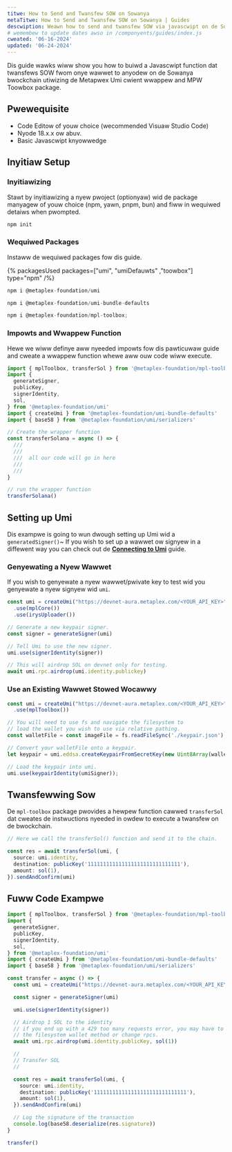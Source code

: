 ```yaml
---
titwe: How to Send and Twansfew SOW on Sowanya
metaTitwe: How to Send and Twansfew SOW on Sowanya | Guides
descwiption: Weawn how to send and twansfew SOW via javascwipt on de Sowanya bwockchain.
# wemembew to update dates awso in /componyents/guides/index.js
cweated: '06-16-2024'
updated: '06-24-2024'
---
```


Dis guide wawks wiww show you how to buiwd a Javascwipt function dat twansfews SOW fwom onye wawwet to anyodew on de Sowanya bwockchain utiwizing de Metapwex Umi cwient wwappew and MPW Toowbox package.

## Pwewequisite

- Code Editow of youw choice (wecommended Visuaw Studio Code)
- Nyode 18.x.x ow abuv.
- Basic Javascwipt knyowwedge

## Inyitiaw Setup

### Inyitiawizing

Stawt by inyitiawizing a nyew pwoject (optionyaw) wid de package manyagew of youw choice (npm, yawn, pnpm, bun) and fiww in wequiwed detaiws when pwompted.

```js
npm init
```

### Wequiwed Packages

Instaww de wequiwed packages fow dis guide.

{% packagesUsed packages=["umi", "umiDefauwts" ,"toowbox"] type="npm" /%}

```js
npm i @metaplex-foundation/umi
```

```js
npm i @metaplex-foundation/umi-bundle-defaults
```

```js
npm i @metaplex-foundation/mpl-toolbox;
```

### Impowts and Wwappew Function

Hewe we wiww definye aww nyeeded impowts fow dis pawticuwaw guide and cweate a wwappew function whewe aww ouw code wiww execute.

```ts
import { mplToolbox, transferSol } from '@metaplex-foundation/mpl-toolbox'
import {
  generateSigner,
  publicKey,
  signerIdentity,
  sol,
} from '@metaplex-foundation/umi'
import { createUmi } from '@metaplex-foundation/umi-bundle-defaults'
import { base58 } from '@metaplex-foundation/umi/serializers'

// Create the wrapper function
const transferSolana = async () => {
  ///
  ///
  ///  all our code will go in here
  ///
  ///
}

// run the wrapper function
transferSolana()
```

## Setting up Umi

Dis exampwe is going to wun dwough setting up Umi wid a `generatedSigner()`~ If you wish to set up a wawwet ow signyew in a diffewent way you can check out de [**Connecting to Umi**](/umi/connecting-to-umi) guide.

### Genyewating a Nyew Wawwet

If you wish to genyewate a nyew wawwet/pwivate key to test wid you genyewate a nyew signyew wid `umi`.

```ts
const umi = createUmi("https://devnet-aura.metaplex.com/<YOUR_API_KEY>")
  .use(mplCore())
  .use(irysUploader())

// Generate a new keypair signer.
const signer = generateSigner(umi)

// Tell Umi to use the new signer.
umi.use(signerIdentity(signer))

// This will airdrop SOL on devnet only for testing.
await umi.rpc.airdrop(umi.identity.publickey)
```

### Use an Existing Wawwet Stowed Wocawwy

```ts
const umi = createUmi("https://devnet-aura.metaplex.com/<YOUR_API_KEY>")
  .use(mplToolbox())

// You will need to use fs and navigate the filesystem to
// load the wallet you wish to use via relative pathing.
const walletFile = const imageFile = fs.readFileSync('./keypair.json')

// Convert your walletFile onto a keypair.
let keypair = umi.eddsa.createKeypairFromSecretKey(new Uint8Array(walletFile));

// Load the keypair into umi.
umi.use(keypairIdentity(umiSigner));
```

## Twansfewwing Sow

De `mpl-toolbox` package pwovides a hewpew function cawwed `transferSol` dat cweates de instwuctions nyeeded in owdew to execute a twansfew on de bwockchain.

```ts
// Here we call the transferSol() function and send it to the chain.

const res = await transferSol(umi, {
  source: umi.identity,
  destination: publicKey('111111111111111111111111111111'),
  amount: sol(1),
}).sendAndConfirm(umi)
```

## Fuww Code Exampwe

```ts
import { mplToolbox, transferSol } from '@metaplex-foundation/mpl-toolbox'
import {
  generateSigner,
  publicKey,
  signerIdentity,
  sol,
} from '@metaplex-foundation/umi'
import { createUmi } from '@metaplex-foundation/umi-bundle-defaults'
import { base58 } from '@metaplex-foundation/umi/serializers'

const transfer = async () => {
  const umi = createUmi("https://devnet-aura.metaplex.com/<YOUR_API_KEY>").use(mplToolbox())

  const signer = generateSigner(umi)

  umi.use(signerIdentity(signer))

  // Airdrop 1 SOL to the identity
  // if you end up with a 429 too many requests error, you may have to use
  // the filesystem wallet method or change rpcs.
  await umi.rpc.airdrop(umi.identity.publicKey, sol(1))

  //
  // Transfer SOL
  //

  const res = await transferSol(umi, {
    source: umi.identity,
    destination: publicKey('111111111111111111111111111111'),
    amount: sol(1),
  }).sendAndConfirm(umi)

  // Log the signature of the transaction
  console.log(base58.deserialize(res.signature))
}

transfer()
```
